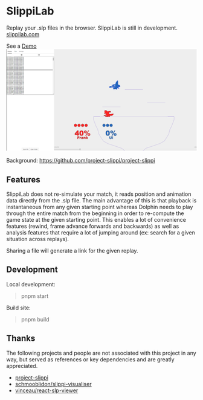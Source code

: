 # SlippiLab

Replay your .slp files in the browser. SlippiLab is still in development.
[slippilab.com](https://www.slippilab.com)

See a [Demo](https://www.slippilab.com/sample)
![Example](screenshot.png)

Background: https://github.com/project-slippi/project-slippi

## Features

SlippiLab does not re-simulate your match, it reads position and animation data
directly from the .slp file. The main advantage of this is that playback is
instantaneous from any given starting point whereas Dolphin needs to play
through the entire match from the beginning in order to re-compute the game
state at the given starting point. This enables a lot of convenience features
(rewind, frame advance forwards and backwards) as well as analysis features that
require a lot of jumping around (ex: search for a given situation across
replays).

Sharing a file will generate a link for the given replay.

## Development

Local development:

> pnpm start

Build site:

> pnpm build

## Thanks

The following projects and people are not associated with this project in any
way, but served as references or key dependencies and are greatly appreciated.

- [project-slippi](https://github.com/project-slippi)
- [schmooblidon/slippi-visualiser](https://github.com/schmooblidon/slippi-visualiser)
- [vinceau/react-slp-viewer](https://github.com/vinceau/react-slp-viewer)
